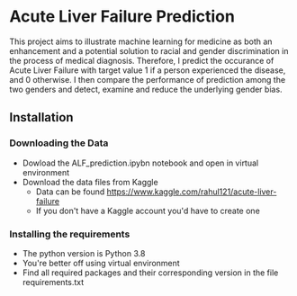 # Acute Liver Failure Prediction

This project aims to illustrate machine learning for medicine as both an enhancement
and a potential solution to racial and gender discrimination in the process of medical
diagnosis. Therefore, I predict the occurance of Acute Liver Failure with target value 1 
if a person experienced the disease, and 0 otherwise. I then compare the performance of 
prediction among the two genders and detect, examine and reduce the underlying gender bias.

## Installation 
### Downloading the Data
- Dowload the ALF_prediction.ipybn notebook and open in virtual environment
- Download the data files from Kaggle
    - Data can be found https://www.kaggle.com/rahul121/acute-liver-failure
    - If you don't have a Kaggle account you'd have to create one
    
### Installing the requirements
- The python version is Python 3.8
- You're better off using virtual environment 
- Find all required packages and their corresponding version in the file requirements.txt




